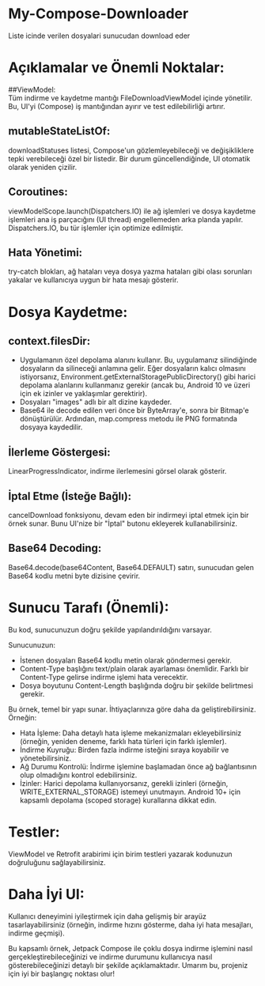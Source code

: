 # My-Compose-Downloader
Liste icinde verilen dosyalari sunucudan download eder


# Açıklamalar ve Önemli Noktalar:

##ViewModel: 		
Tüm indirme ve kaydetme mantığı FileDownloadViewModel içinde yönetilir. Bu, UI'yi (Compose) iş mantığından ayırır ve test edilebilirliği artırır.

## mutableStateListOf: 	
downloadStatuses listesi, Compose'un gözlemleyebileceği ve değişikliklere tepki verebileceği özel bir listedir. Bir durum güncellendiğinde, UI otomatik olarak yeniden çizilir.

## Coroutines: 		
viewModelScope.launch(Dispatchers.IO) ile ağ işlemleri ve dosya kaydetme işlemleri ana iş parçacığını (UI thread) engellemeden arka planda yapılır. Dispatchers.IO, bu tür işlemler için optimize edilmiştir.

## Hata Yönetimi: 		
try-catch blokları, ağ hataları veya dosya yazma hataları gibi olası sorunları yakalar ve kullanıcıya uygun bir hata mesajı gösterir.


# Dosya Kaydetme:
## context.filesDir: 	
* Uygulamanın özel depolama alanını kullanır. Bu, uygulamanız silindiğinde dosyaların da silineceği anlamına gelir. Eğer dosyaların kalıcı olmasını istiyorsanız, Environment.getExternalStoragePublicDirectory() gibi harici depolama alanlarını kullanmanız gerekir (ancak bu, Android 10 ve üzeri için ek izinler ve yaklaşımlar gerektirir).
* Dosyaları "images" adlı bir alt dizine kaydeder.
* Base64 ile decode edilen veri önce bir ByteArray'e, sonra bir Bitmap'e dönüştürülür. Ardından, map.compress metodu ile PNG formatında dosyaya kaydedilir.

## İlerleme Göstergesi: 
LinearProgressIndicator, indirme ilerlemesini görsel olarak gösterir.

## İptal Etme (İsteğe Bağlı): 
cancelDownload fonksiyonu, devam eden bir indirmeyi iptal etmek için bir örnek sunar. Bunu UI'nize bir "İptal" butonu ekleyerek kullanabilirsiniz.

## Base64 Decoding: 	
Base64.decode(base64Content, Base64.DEFAULT) satırı, sunucudan gelen Base64 kodlu metni byte dizisine çevirir.

# Sunucu Tarafı (Önemli): 
Bu kod, sunucunuzun doğru şekilde yapılandırıldığını varsayar. 

Sunucunuzun:
* İstenen dosyaları Base64 kodlu metin olarak göndermesi gerekir.
* Content-Type başlığını text/plain olarak ayarlaması önemlidir. Farklı bir Content-Type gelirse indirme işlemi hata verecektir.
* Dosya boyutunu Content-Length başlığında doğru bir şekilde belirtmesi gerekir.


Bu örnek, temel bir yapı sunar. İhtiyaçlarınıza göre daha da geliştirebilirsiniz. 
Örneğin:
* Hata İşleme: Daha detaylı hata işleme mekanizmaları ekleyebilirsiniz (örneğin, yeniden deneme, farklı hata türleri için farklı işlemler).
* İndirme Kuyruğu: Birden fazla indirme isteğini sıraya koyabilir ve yönetebilirsiniz.
* Ağ Durumu Kontrolü: İndirme işlemine başlamadan önce ağ bağlantısının olup olmadığını kontrol edebilirsiniz.
* İzinler: Harici depolama kullanıyorsanız, gerekli izinleri (örneğin, WRITE_EXTERNAL_STORAGE) istemeyi unutmayın. Android 10+ için kapsamlı depolama (scoped storage) kurallarına dikkat edin.

# Testler: 
ViewModel ve Retrofit arabirimi için birim testleri yazarak kodunuzun doğruluğunu sağlayabilirsiniz.
# Daha İyi UI: 
Kullanıcı deneyimini iyileştirmek için daha gelişmiş bir arayüz tasarlayabilirsiniz (örneğin, indirme hızını gösterme, daha iyi hata mesajları, indirme geçmişi).


Bu kapsamlı örnek, Jetpack Compose ile çoklu dosya indirme işlemini nasıl gerçekleştirebileceğinizi ve indirme durumunu kullanıcıya nasıl gösterebileceğinizi detaylı bir şekilde açıklamaktadır. Umarım bu, projeniz için iyi bir başlangıç noktası olur!
